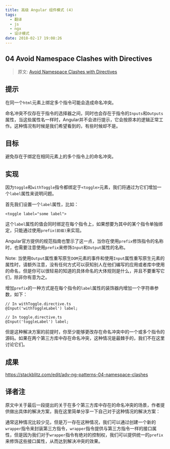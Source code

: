 ```yaml
---
title: 高级 Angular 组件模式 (4)
tags:
  - 翻译
  - js
  - ngx
  - 设计模式
date: 2018-02-17 19:08:26
---
```



## 04 Avoid Namespace Clashes with Directives

> 原文: [Avoid Namespace Clashes with Directives](https://blog.angularindepth.com/avoid-namespace-clashes-with-directives-1f00d62de445)

## 提示
在同一个``html``元素上绑定多个指令可能会造成命名冲突。

命名冲突不仅存在于指令的选择器之间，同时也会存在于指令的``Inputs``和``Outputs``属性，当这些属性名一样时，Angular并不会进行提示，它会按原本的逻辑正常工作。这种情况有时候是我们希望看到的，有些时候却不是。

## 目标
避免存在于绑定在相同元素上的多个指令上的命名冲突。

## 实现
因为``toggle``和``withToggle``指令都绑定于``<toggle>``元素，我们将通过为它们增加一个``label``属性来说明问题。

首先我们设置一个``label``属性，比如：
```
<toggle label="some label">
```
这个``label``属性的值会同时绑定在每个指令上，如果想要为其中的某个指令单独绑定，只能通过使用``prefix(前缀)``来实现。

Angular官方提供的规范指南也警示了这一点，当你在使用``prefix``修饰指令的名称时，也需要注意使用``prefix``来修饰``Input``和``Output``属性的名称。

Note: 当使用``Output``属性重写原生``DOM``元素的事件和使用``Input``属性重写原生元素的属性时，请额外注意，没有任何方式可以获知别人在他们编写的应用或者库中使用的命名，但是你可以很轻易的知道的具体命名的大体规则是什么，并且不要重写它们，除非你有意为之。

增加``prefix``的一种方式是在每个指令的``label``属性的装饰器内增加一个字符串参数，如下：
```
// In withToggle.directive.ts
@Input('withToggleLabel') label;

// In toggle.directive.ts
@Input('toggleLabel') label;
```

但是这种解决方案的前提时，你至少能够更改存在命名冲突中的一个或多个指令的源码。如果在两个第三方库中存在命名冲突，这种情况是最棘手的，我们不在这里讨论它们。

## 成果
https://stackblitz.com/edit/adv-ng-patterns-04-namespace-clashes

## 译者注
原文中关于最后一段提出的关于在多个第三方库中存在的命名冲突的场景，作者提供做出具体的解决方案，我在这里简单分享一下自己对于这种情况的解决方案：

通常这种情况比较少见，但是万一存在这种情况，我们可以通过创建一个新的``wrapper``指令来封装第三方指令，``wrapper``指令提供与第三方指令一样的接口属性，但是因为我们对于``wrapper``指令有绝对的控制权，我们可以提供统一的``prefix``来修饰这些接口属性，从而达到解决冲突的效果。
